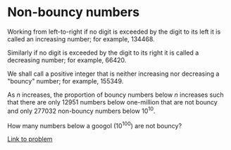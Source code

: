 # Non-bouncy numbers


<p>Working from left-to-right if no digit is exceeded by the digit to its left it is called an increasing number; for example, 134468.</p>
<p>Similarly if no digit is exceeded by the digit to its right it is called a decreasing number; for example, 66420.</p>
<p>We shall call a positive integer that is neither increasing nor decreasing a "bouncy" number; for example, 155349.</p>
<p>As <i>n</i> increases, the proportion of bouncy numbers below <i>n</i> increases such that there are only 12951 numbers below one-million that are not bouncy and only 277032 non-bouncy numbers below 10<sup>10</sup>.</p>
<p>How many numbers below a googol (10<sup>100</sup>) are not bouncy?</p>


[Link to problem](https://projecteuler.net/problem=113)
